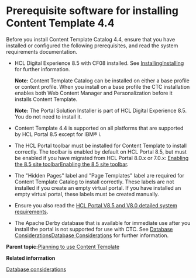 # Prerequisite software for installing Content Template 4.4 

Before you install Content Template Catalog 4.4, ensure that you have installed or configured the following prerequisites, and read the system requirements documentation.

-   HCL Digital Experience 8.5 with CF08 installed. See [Installing](../install/installing_parent2.md)[Installing](../install/installing_parent2.md) for further information.

    **Note:** Content Template Catalog can be installed on either a base profile or content profile. When you install on a base profile the CTC installation enables both Web Content Manager and Personalization before it installs Content Template.

    **Note:** The Portal Solution Installer is part of HCL Digital Experience 8.5. You do not need to install it.

-   Content Template 4.4 is supported on all platforms that are supported by HCL Portal 8.5 except for IBM® i.
-   The HCL Portal toolbar must be installed for Content Template to install correctly. The toolbar is enabled by default on HCL Portal 8.5, but must be enabled if you have migrated from HCL Portal 8.0.x or 7.0.x: [Enabling the 8.5 site toolbar](../migrate/mig_t_enable_toolbar.md)[Enabling the 8.5 site toolbar](../migrate/mig_t_enable_toolbar.md).
-   The "Hidden Pages" label and "Page Templates" label are required for Content Template Catalog to install correctly. These labels are not installed if you create an empty virtual portal. If you have installed an empty virtual portal, these labels must be created manually.
-   Ensure you also read the [HCL Portal V8.5 and V8.0 detailed system requirements](https://support.hcltechsw.com/csm?id=kb_article&sysparm_article=KB0013514).
-   The Apache Derby database that is available for immediate use after you install the portal is not supported for use with CTC. See [Database Considerations](../plan/db_considerations.md)[Database Considerations](../plan/db_considerations.md) for further information.

**Parent topic:**[Planning to use Content Template ](../ctc/ctc_inst_deployplans.md)

**Related information**  


[Database considerations ](../plan/db_considerations.md)

